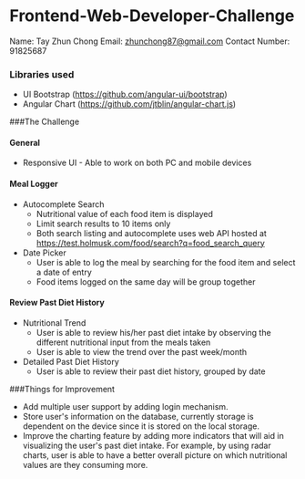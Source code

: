 # Frontend-Web-Developer-Challenge
Name: Tay Zhun Chong
Email: zhunchong87@gmail.com
Contact Number: 91825687

### Libraries used
* UI Bootstrap (https://github.com/angular-ui/bootstrap)
* Angular Chart (https://github.com/jtblin/angular-chart.js)

###The Challenge
#### General
* Responsive UI - Able to work on both PC and mobile devices

#### Meal Logger
* Autocomplete Search
  * Nutritional value of each food item is displayed
  * Limit search results to 10 items only
  * Both search listing and autocomplete uses web API hosted at https://test.holmusk.com/food/search?q=food_search_query
* Date Picker
  * User is able to log the meal by searching for the food item and select a date of entry
  * Food items logged on the same day will be group together

#### Review Past Diet History
* Nutritional Trend
  * User is able to review his/her past diet intake by observing the different nutritional input from the meals taken
  * User is able to view the trend over the past week/month
* Detailed Past Diet History
  * User is able to review their past diet history, grouped by date

###Things for Improvement
* Add multiple user support by adding login mechanism.
* Store user's information on the database, currently storage is dependent on the device since it is stored on the local storage.
* Improve the charting feature by adding more indicators that will aid in visualizing the user's past diet intake. For example, by using radar charts, user is able to have a better overall picture on which nutritional values are they consuming more.